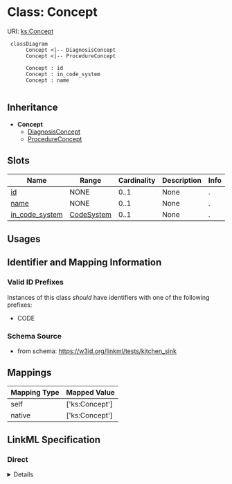 # Class: Concept




URI: [ks:Concept](https://w3id.org/linkml/tests/kitchen_sink/Concept)




```mermaid
 classDiagram
      Concept <|-- DiagnosisConcept
      Concept <|-- ProcedureConcept
      
      Concept : id
      Concept : in_code_system
      Concept : name
      
```





## Inheritance
* **Concept**
    * [DiagnosisConcept](DiagnosisConcept.md)
    * [ProcedureConcept](ProcedureConcept.md)



## Slots

| Name | Range | Cardinality | Description  | Info |
| ---  | --- | --- | --- | --- |
| [id](id.md) | NONE | 0..1 | None  | . |
| [name](name.md) | NONE | 0..1 | None  | . |
| [in_code_system](in_code_system.md) | [CodeSystem](CodeSystem.md) | 0..1 | None  | . |


## Usages



## Identifier and Mapping Information


### Valid ID Prefixes

Instances of this class *should* have identifiers with one of the following prefixes:

* CODE








### Schema Source


* from schema: https://w3id.org/linkml/tests/kitchen_sink







## Mappings

| Mapping Type | Mapped Value |
| ---  | ---  |
| self | ['ks:Concept'] |
| native | ['ks:Concept'] |


## LinkML Specification

<!-- TODO: investigate https://stackoverflow.com/questions/37606292/how-to-create-tabbed-code-blocks-in-mkdocs-or-sphinx -->

### Direct

<details>
```yaml
name: Concept
id_prefixes:
- CODE
from_schema: https://w3id.org/linkml/tests/kitchen_sink
slots:
- id
- name
- in code system

```
</details>

### Induced

<details>
```yaml
name: Concept
id_prefixes:
- CODE
from_schema: https://w3id.org/linkml/tests/kitchen_sink
attributes:
  id:
    name: id
    from_schema: https://w3id.org/linkml/tests/core
    identifier: true
    alias: id
    owner: Concept
  name:
    name: name
    from_schema: https://w3id.org/linkml/tests/core
    alias: name
    owner: Concept
    required: false
  in code system:
    name: in code system
    from_schema: https://w3id.org/linkml/tests/kitchen_sink
    alias: in_code_system
    owner: Concept
    range: CodeSystem

```
</details>